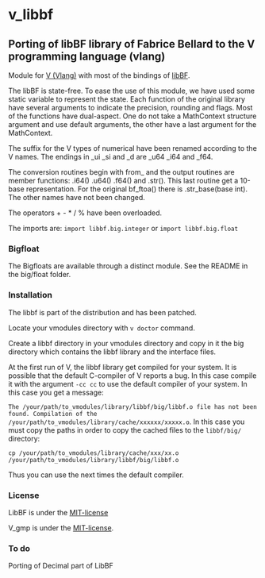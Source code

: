# v_libbf

## Porting of libBF library of Fabrice Bellard to the V programming language (vlang)

Module for [V (Vlang)](https://vlang.io/) with most of the bindings of [libBF](https://bellard.org/libbf/).

The libBF is state-free. To ease the use of this module, we have used some static variable to represent the state. Each function of the original library have several arguments to indicate the precision, rounding and flags. Most of the functions have dual-aspect. One do not take a MathContext structure argument and use default arguments, the other have a last argument for the MathContext.

The suffix for the V types of numerical have been renamed according to the V names. The endings in _ui _si and _d are _u64 _i64 and _f64.

The conversion routines begin with from_ and the output routines are member functions: .i64() .u64() .f64() and .str().
This last routine get a 10-base representation. For the original bf_ftoa() there is .str_base(base int). The other names have not been changed.

The operators + - * / % have been overloaded.

The imports are:
`import libbf.big.integer`
or
`import libbf.big.float`

### Bigfloat ###
The Bigfloats are available through a distinct module. See the README in the big/float folder.

### Installation ###
The libbf is part of the distribution and has been patched.

Locate your vmodules directory with `v doctor` command.

Create a libbf directory in your vmodules directory and copy in it the big directory which contains the libbf library and the interface files.

At the first run of V, the libbf library get compiled for your system. It is possible that the default C-compiler of V reports a bug. In this case compile it with the argument `-cc cc` to use the default compiler of your system. In this case you get a message:

`The /your/path/to_vmodules/library/libbf/big/libbf.o file has not been found. Compilation of the /your/path/to_vmodules/library/cache/xxxxxx/xxxxx.o`.
In this case you must copy the paths in order to copy the cached files to the `libbf/big/` directory:

`cp /your/path/to_vmodules/library/cache/xxx/xx.o /your/path/to_vmodules/library/libbf/big/libbf.o`

Thus you can use the next times the default compiler.

### License ###
LibBF is under the [MIT-license](https://mit-license.org/)

V_gmp is under the [MIT-license](https://raw.githubusercontent.com/VincentLaisney/v_gmp/main/LICENSE).

### To do ###
Porting of Decimal part of LibBF
